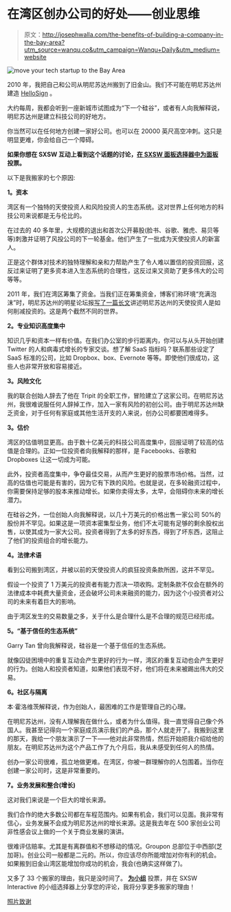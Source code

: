 # 在湾区创办公司的好处——创业思维

> 原文：<http://josephwalla.com/the-benefits-of-building-a-company-in-the-bay-area?utm_source=wanqu.co&utm_campaign=Wanqu+Daily&utm_medium=website>

![move your tech startup to the Bay Area](img/2780d28576ea5488a25b841bfd21cbfa.png "Image: http://blog.hellosign.com/wp-content/uploads/2014/08/movetobayarea_blog.png")

2010 年，我把自己和公司从明尼苏达州搬到了旧金山。我们不可能在明尼苏达州建造 [HelloSign](https://www.hellosign.com/) 。

大约每周，我都会听到一座新城市试图成为“下一个硅谷”，或者有人向我解释说，明尼苏达州是建立科技公司的好地方。

你当然可以在任何地方创建一家好公司。也可以在 20000 英尺高空冲刺。这只是明显更难，你会给自己一个障碍。

**如果你想在 SXSW 互动上看到这个话题的讨论，[在 SXSW 面板选择器中为面板](http://panelpicker.sxsw.com/vote/35391)投票。**

以下是我搬家的七个原因:

**1。资本**

湾区有一个独特的天使投资人和风险投资人的生态系统。这对世界上任何地方的科技公司来说都是无与伦比的。

在过去的 40 多年里，大规模的退出和首次公开募股(脸书、谷歌、雅虎、易贝等等)刺激并证明了风投公司的下一轮基金。他们产生了一批成为天使投资人的新富人。

正是这个群体对技术的独特理解和亲和力帮助产生了令人难以置信的投资回报，这反过来证明了更多资本进入生态系统的合理性，这反过来又资助了更多伟大的公司等等。

2011 年，我们在湾区筹集了资金。当我们正在筹集资金，博客们称环境“充满泡沫”时，明尼苏达州的明星论坛报[写了一篇长文](http://www.startribune.com/business/119501794.html)讲述明尼苏达州的天使投资人是如何削减投资的。这是两个截然不同的世界。

**2。专业知识高度集中**

知识几乎和资本一样有价值。在我们办公室的步行距离内，你可以与从头开始创建 Twitter 的人和病毒式增长的专家交谈。想了解 SaaS 指标吗？联系那些设定了 SaaS 标准的公司，比如 Dropbox、box、Evernote 等等。即使他们很成功，这些人也非常开放和容易接近。

**3。风险文化**

我的联合创始人辞去了他在 Tripit 的全职工作，冒险建立了这家公司。在明尼苏达州，我很难说服任何人辞掉工作，加入一家有风险的初创公司。由于明尼苏达州缺乏资金，对于任何有家庭或其他生活开支的人来说，创办公司都要困难得多。

**3。估价**

湾区的估值明显更高。由于数十亿美元的科技公司高度集中，回报证明了较高的估值是合理的。正如一位投资者向我解释的那样，是 Facebooks、谷歌和 Dropboxes 让这一切成为可能。

此外，投资者高度集中，争夺最佳交易，从而产生更好的股票市场价格。当然，过高的估值也可能是有害的，因为它有下跌的风险。也就是说，在多轮融资过程中，你需要保持足够的股本来推动增长。如果你卖得太多，太早，会阻碍你未来的增长潜力。

在硅谷之外，一位创始人向我解释说，以几十万美元的价格出售一家公司 50%的股份并不罕见。如果这是一项资本密集型业务，他们不太可能有足够的剩余股权出售，以使其成为一家大公司。投资者得到了太多的好东西，得到了坏东西，这阻止了他们的投资组合的增长能力。

**4。法律术语**

看到公司搬到湾区，并被以前的天使投资人的疯狂投资条款所困，这并不罕见。

假设一个投资了 1 万美元的投资者有能力否决一项收购。定制条款不仅会在额外的法律成本中耗费大量资金，还会破坏公司未来融资的能力，因为这个小投资者对公司的未来有着巨大的影响。

由于湾区发生的交易数量之多，关于什么是合理什么是不合理的规范已经形成。

**5。“基于信任的生态系统”**

Garry Tan 曾向我解释说，硅谷是一个基于信任的生态系统。

就像囚徒困境中的重复互动会产生更好的行为一样，湾区的重复互动也会产生更好的行为。创始人和投资者知道，如果他们表现不好，他们将在未来被踢出伟大的交易。

**6。社区与隔离**

本·霍洛维茨解释说，作为创始人，最困难的工作是管理自己的心理。

在明尼苏达州，没有人理解我在做什么，或者为什么值得。我一直觉得自己像个外国人。我甚至记得向一个家庭成员演示我们的产品，那个人就走开了。我搬到这里的那天，我给一个朋友演示了一下——他对此非常热情，然后开始把我介绍给他的朋友。在明尼苏达州为这个产品工作了九个月后，我从未感受到任何人的热情。

创办一家公司很难，孤立地做更难。在湾区，你被一群理解你的人包围着。当你在创建一家公司时，这是非常重要的。

**7。业务发展和整合(增长)**

这对我们来说是一个巨大的增长来源。

我们合作的绝大多数公司都在车程范围内。如果有机会，我们可以见面。我非常有信心，业务发展不会成为明尼苏达州的增长来源。这是我去年在 500 家创业公司非性感会议上做的一个关于商业发展的演讲。

很难评估赔率。尤其是有离群值和不想移动的情况。Groupon 总部位于中西部(芝加哥)。创业公司一般都是二元的。所以，你应该尽你所能增加对你有利的机会。如果搬到旧金山湾区能增加你成功的机会，我会(也确实这样做了)。

又多了 33 个搬家的理由，我只是没时间了。 **[为小组](http://panelpicker.sxsw.com/vote/35391)** 投票，并在 SXSW Interactive 的小组选择器上分享您的评论，我将分享更多搬家的理由！

[照片致谢](https://www.flickr.com/photos/sarmu/12340512865/)